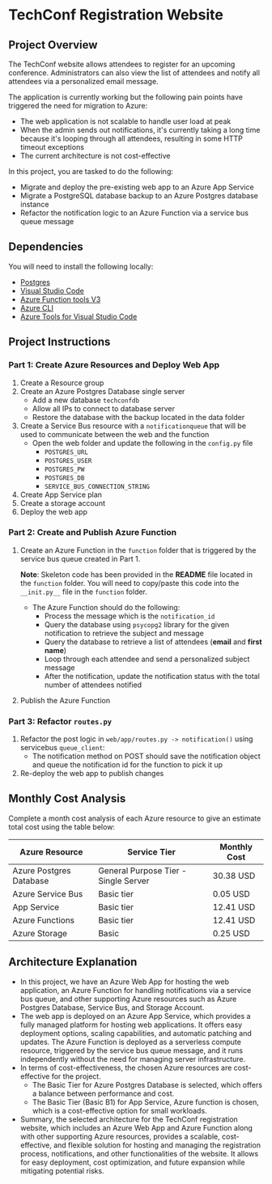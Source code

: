 # TechConf Registration Website

## Project Overview

The TechConf website allows attendees to register for an upcoming conference. Administrators can also view the list of attendees and notify all attendees via a personalized email message.

The application is currently working but the following pain points have triggered the need for migration to Azure:

-   The web application is not scalable to handle user load at peak
-   When the admin sends out notifications, it's currently taking a long time because it's looping through all attendees, resulting in some HTTP timeout exceptions
-   The current architecture is not cost-effective

In this project, you are tasked to do the following:

-   Migrate and deploy the pre-existing web app to an Azure App Service
-   Migrate a PostgreSQL database backup to an Azure Postgres database instance
-   Refactor the notification logic to an Azure Function via a service bus queue message

## Dependencies

You will need to install the following locally:

-   [Postgres](https://www.postgresql.org/download/)
-   [Visual Studio Code](https://code.visualstudio.com/download)
-   [Azure Function tools V3](https://docs.microsoft.com/en-us/azure/azure-functions/functions-run-local?tabs=windows%2Ccsharp%2Cbash#install-the-azure-functions-core-tools)
-   [Azure CLI](https://docs.microsoft.com/en-us/cli/azure/install-azure-cli?view=azure-cli-latest)
-   [Azure Tools for Visual Studio Code](https://marketplace.visualstudio.com/items?itemName=ms-vscode.vscode-node-azure-pack)

## Project Instructions

### Part 1: Create Azure Resources and Deploy Web App

1. Create a Resource group
2. Create an Azure Postgres Database single server
    - Add a new database `techconfdb`
    - Allow all IPs to connect to database server
    - Restore the database with the backup located in the data folder
3. Create a Service Bus resource with a `notificationqueue` that will be used to communicate between the web and the function
    - Open the web folder and update the following in the `config.py` file
        - `POSTGRES_URL`
        - `POSTGRES_USER`
        - `POSTGRES_PW`
        - `POSTGRES_DB`
        - `SERVICE_BUS_CONNECTION_STRING`
4. Create App Service plan
5. Create a storage account
6. Deploy the web app

### Part 2: Create and Publish Azure Function

1. Create an Azure Function in the `function` folder that is triggered by the service bus queue created in Part 1.

    **Note**: Skeleton code has been provided in the **README** file located in the `function` folder. You will need to copy/paste this code into the `__init.py__` file in the `function` folder.

    - The Azure Function should do the following:
        - Process the message which is the `notification_id`
        - Query the database using `psycopg2` library for the given notification to retrieve the subject and message
        - Query the database to retrieve a list of attendees (**email** and **first name**)
        - Loop through each attendee and send a personalized subject message
        - After the notification, update the notification status with the total number of attendees notified

2. Publish the Azure Function

### Part 3: Refactor `routes.py`

1. Refactor the post logic in `web/app/routes.py -> notification()` using servicebus `queue_client`:
    - The notification method on POST should save the notification object and queue the notification id for the function to pick it up
2. Re-deploy the web app to publish changes

## Monthly Cost Analysis

Complete a month cost analysis of each Azure resource to give an estimate total cost using the table below:

| Azure Resource          | Service Tier                         | Monthly Cost |
| ----------------------- | ------------------------------------ | ------------ |
| Azure Postgres Database | General Purpose Tier - Single Server | 30.38 USD    |
| Azure Service Bus       | Basic tier                           | 0.05 USD     |
| App Service             | Basic tier                           | 12.41 USD    |
| Azure Functions         | Basic tier                           | 12.41 USD    |
| Azure Storage           | Basic                                | 0.25 USD     |

## Architecture Explanation

-   In this project, we have an Azure Web App for hosting the web application, an Azure Function for handling notifications via a service bus queue, and other supporting Azure resources such as Azure Postgres Database, Service Bus, and Storage Account.
-   The web app is deployed on an Azure App Service, which provides a fully managed platform for hosting web applications. It offers easy deployment options, scaling capabilities, and automatic patching and updates. The Azure Function is deployed as a serverless compute resource, triggered by the service bus queue message, and it runs independently without the need for managing server infrastructure.
-   In terms of cost-effectiveness, the chosen Azure resources are cost-effective for the project.
    -   The Basic Tier for Azure Postgres Database is selected, which offers a balance between performance and cost.
    -   The Basic Tier (Basic B1) for App Service, Azure function is chosen, which is a cost-effective option for small workloads.
-   Summary, the selected architecture for the TechConf registration website, which includes an Azure Web App and Azure Function along with other supporting Azure resources, provides a scalable, cost-effective, and flexible solution for hosting and managing the registration process, notifications, and other functionalities of the website. It allows for easy deployment, cost optimization, and future expansion while mitigating potential risks.
